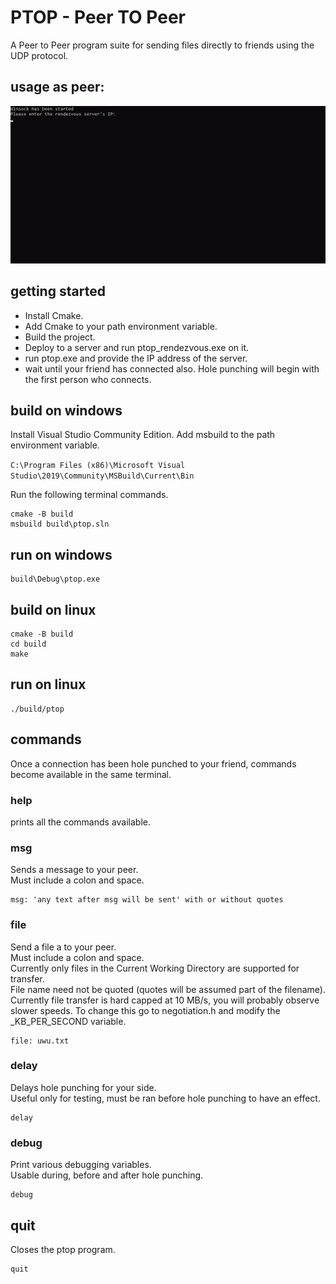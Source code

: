 # PTOP - Peer TO Peer

A Peer to Peer program suite for sending files directly to friends using the UDP protocol.

## usage as peer: 
![screen-gif](./doc/terminal.final.gif)

## getting started

+ Install Cmake.
+ Add Cmake to your path environment variable.
+ Build the project.
+ Deploy to a server and run ptop_rendezvous.exe on it.
+ run ptop.exe and provide the IP address of the server.
+ wait until your friend has connected also. Hole punching will begin with the first person who connects.

## build on windows
Install Visual Studio Community Edition.
Add msbuild to the path environment variable.

`C:\Program Files (x86)\Microsoft Visual Studio\2019\Community\MSBuild\Current\Bin`

Run the following terminal commands.

    cmake -B build
    msbuild build\ptop.sln

## run on windows
    build\Debug\ptop.exe

## build on linux
    cmake -B build
    cd build
    make

## run on linux
    ./build/ptop

## commands

Once a connection has been hole punched to your friend, commands become available in the same terminal.

### **help**

prints all the commands available.

### **msg**
Sends a message to your peer. <br>
Must include a colon and space. <br>

    msg: 'any text after msg will be sent' with or without quotes

### **file**
Send a file a to your peer. <br>
Must include a colon and space. <br>
Currently only files in the Current Working Directory are supported for transfer. <br>
File name need not be quoted (quotes will be assumed part of the filename). <br>
Currently file transfer is hard capped at 10 MB/s, you will probably observe slower speeds. To change this go to negotiation.h and modify the _KB_PER_SECOND variable.

    file: uwu.txt

### **delay**
Delays hole punching for your side. <br>
Useful only for testing, must be ran before hole punching to have an effect.

    delay

### **debug**
Print various debugging variables. <br>
Usable during, before and after hole punching. <br>

    debug

## **quit**
Closes the ptop program.

    quit